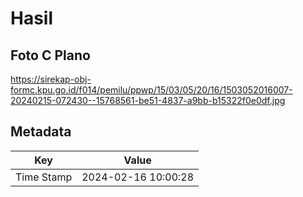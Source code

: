 # Hasil

## Foto C Plano

https://sirekap-obj-formc.kpu.go.id/f014/pemilu/ppwp/15/03/05/20/16/1503052016007-20240215-072430--15768561-be51-4837-a9bb-b15322f0e0df.jpg


## Metadata

| Key        | Value               |
| ---------- | ------------------- |
| Time Stamp | 2024-02-16 10:00:28 |



